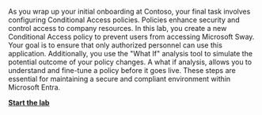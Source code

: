

As you wrap up your initial onboarding at Contoso, your final task involves configuring Conditional Access policies. Policies enhance security and control access to company resources. In this lab, you create a new Conditional Access policy to prevent users from accessing Microsoft Sway. Your goal is to ensure that only authorized personnel can use this application. Additionally, you use the "What If" analysis tool to simulate the potential outcome of your policy changes. A what if analysis, allows you to understand and fine-tune a policy before it goes live. These steps are essential for maintaining a secure and compliant environment within Microsoft Entra.

**[Start the lab](https://microsoftlearning.github.io/Get-started-Microsoft-Entra-Management-Tasks/Instructions/Labs/06-perform-basic-conditional-access.html)**
